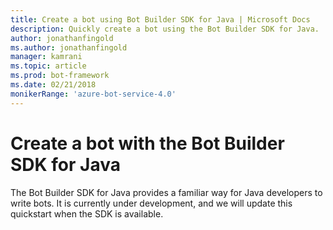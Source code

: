 ```yaml
---
title: Create a bot using Bot Builder SDK for Java | Microsoft Docs
description: Quickly create a bot using the Bot Builder SDK for Java.
author: jonathanfingold
ms.author: jonathanfingold
manager: kamrani
ms.topic: article
ms.prod: bot-framework
ms.date: 02/21/2018
monikerRange: 'azure-bot-service-4.0'
---
```


# Create a bot with the Bot Builder SDK for Java
The Bot Builder SDK for Java provides a familiar way for Java developers to write bots. It is currently under development, and we will update this quickstart when the SDK is available. 
